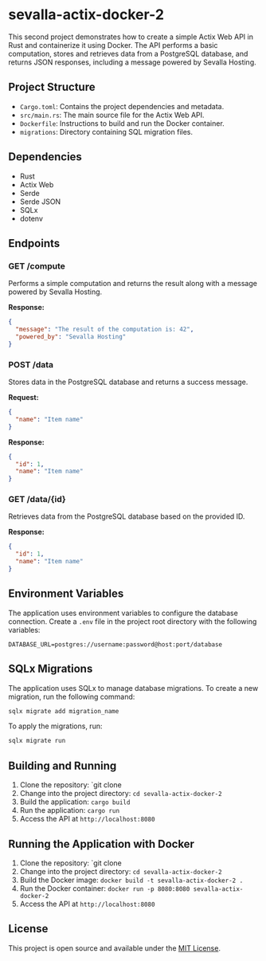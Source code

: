 # sevalla-actix-docker-2

This second project demonstrates how to create a simple Actix Web API in Rust and containerize it using Docker.
The API performs a basic computation, stores and retrieves data from a PostgreSQL database, and returns JSON responses, including a message powered by Sevalla Hosting.

## Project Structure

- `Cargo.toml`: Contains the project dependencies and metadata.
- `src/main.rs`: The main source file for the Actix Web API.
- `Dockerfile`: Instructions to build and run the Docker container.
- `migrations`: Directory containing SQL migration files.

## Dependencies

- Rust
- Actix Web
- Serde
- Serde JSON
- SQLx
- dotenv

## Endpoints

### GET /compute

Performs a simple computation and returns the result along with a message powered by Sevalla Hosting.

**Response:**
```json
{
  "message": "The result of the computation is: 42",
  "powered_by": "Sevalla Hosting"
}
```

### POST /data

Stores data in the PostgreSQL database and returns a success message.

**Request:**
```json
{
  "name": "Item name"
}
```

**Response:**
```json
{
  "id": 1,
  "name": "Item name"
}
```

### GET /data/{id}

Retrieves data from the PostgreSQL database based on the provided ID.

**Response:**
```json
{
  "id": 1,
  "name": "Item name"
}
```

## Environment Variables

The application uses environment variables to configure the database connection. Create a `.env` file in the project root directory with the following variables:

```
DATABASE_URL=postgres://username:password@host:port/database
```

## SQLx Migrations

The application uses SQLx to manage database migrations. To create a new migration, run the following command:

```bash
sqlx migrate add migration_name
```

To apply the migrations, run:

```bash
sqlx migrate run
```

## Building and Running

1. Clone the repository: `git clone
2. Change into the project directory: `cd sevalla-actix-docker-2`
3. Build the application: `cargo build`
4. Run the application: `cargo run`
5. Access the API at `http://localhost:8080`

## Running the Application with Docker

1. Clone the repository: `git clone
2. Change into the project directory: `cd sevalla-actix-docker-2`
3. Build the Docker image: `docker build -t sevalla-actix-docker-2 .`
4. Run the Docker container: `docker run -p 8080:8080 sevalla-actix-docker-2`
5. Access the API at `http://localhost:8080`

## License

This project is open source and available under the [MIT License](LICENSE).